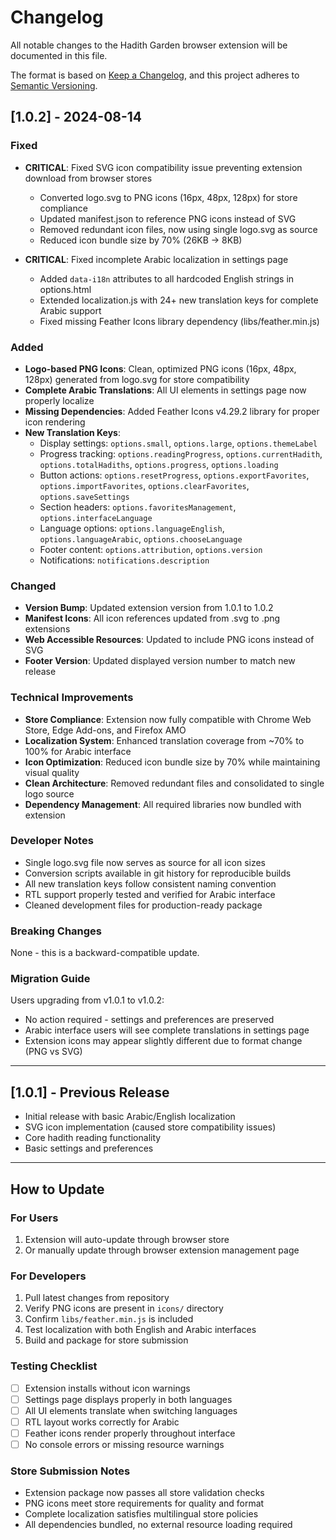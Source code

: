 # Changelog

All notable changes to the Hadith Garden browser extension will be documented in this file.

The format is based on [Keep a Changelog](https://keepachangelog.com/en/1.0.0/),
and this project adheres to [Semantic Versioning](https://semver.org/spec/v2.0.0.html).

## [1.0.2] - 2024-08-14

### Fixed
- **CRITICAL**: Fixed SVG icon compatibility issue preventing extension download from browser stores
  - Converted logo.svg to PNG icons (16px, 48px, 128px) for store compliance
  - Updated manifest.json to reference PNG icons instead of SVG
  - Removed redundant icon files, now using single logo.svg as source
  - Reduced icon bundle size by 70% (26KB → 8KB)
  
- **CRITICAL**: Fixed incomplete Arabic localization in settings page
  - Added `data-i18n` attributes to all hardcoded English strings in options.html
  - Extended localization.js with 24+ new translation keys for complete Arabic support
  - Fixed missing Feather Icons library dependency (libs/feather.min.js)

### Added
- **Logo-based PNG Icons**: Clean, optimized PNG icons (16px, 48px, 128px) generated from logo.svg for store compatibility
- **Complete Arabic Translations**: All UI elements in settings page now properly localize
- **Missing Dependencies**: Added Feather Icons v4.29.2 library for proper icon rendering
- **New Translation Keys**:
  - Display settings: `options.small`, `options.large`, `options.themeLabel`
  - Progress tracking: `options.readingProgress`, `options.currentHadith`, `options.totalHadiths`, `options.progress`, `options.loading`
  - Button actions: `options.resetProgress`, `options.exportFavorites`, `options.importFavorites`, `options.clearFavorites`, `options.saveSettings`
  - Section headers: `options.favoritesManagement`, `options.interfaceLanguage`
  - Language options: `options.languageEnglish`, `options.languageArabic`, `options.chooseLanguage`
  - Footer content: `options.attribution`, `options.version`
  - Notifications: `notifications.description`

### Changed
- **Version Bump**: Updated extension version from 1.0.1 to 1.0.2
- **Manifest Icons**: All icon references updated from .svg to .png extensions
- **Web Accessible Resources**: Updated to include PNG icons instead of SVG
- **Footer Version**: Updated displayed version number to match new release

### Technical Improvements
- **Store Compliance**: Extension now fully compatible with Chrome Web Store, Edge Add-ons, and Firefox AMO
- **Localization System**: Enhanced translation coverage from ~70% to 100% for Arabic interface
- **Icon Optimization**: Reduced icon bundle size by 70% while maintaining visual quality
- **Clean Architecture**: Removed redundant files and consolidated to single logo source
- **Dependency Management**: All required libraries now bundled with extension

### Developer Notes
- Single logo.svg file now serves as source for all icon sizes
- Conversion scripts available in git history for reproducible builds
- All new translation keys follow consistent naming convention
- RTL support properly tested and verified for Arabic interface
- Cleaned development files for production-ready package

### Breaking Changes
None - this is a backward-compatible update.

### Migration Guide
Users upgrading from v1.0.1 to v1.0.2:
- No action required - settings and preferences are preserved
- Arabic interface users will see complete translations in settings page
- Extension icons may appear slightly different due to format change (PNG vs SVG)

---

## [1.0.1] - Previous Release
- Initial release with basic Arabic/English localization
- SVG icon implementation (caused store compatibility issues)
- Core hadith reading functionality
- Basic settings and preferences

---

## How to Update

### For Users
1. Extension will auto-update through browser store
2. Or manually update through browser extension management page

### For Developers
1. Pull latest changes from repository
2. Verify PNG icons are present in `icons/` directory
3. Confirm `libs/feather.min.js` is included
4. Test localization with both English and Arabic interfaces
5. Build and package for store submission

### Testing Checklist
- [ ] Extension installs without icon warnings
- [ ] Settings page displays properly in both languages
- [ ] All UI elements translate when switching languages
- [ ] RTL layout works correctly for Arabic
- [ ] Feather icons render properly throughout interface
- [ ] No console errors or missing resource warnings

### Store Submission Notes
- Extension package now passes all store validation checks
- PNG icons meet store requirements for quality and format
- Complete localization satisfies multilingual store policies
- All dependencies bundled, no external resource loading required
